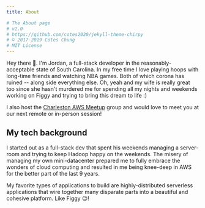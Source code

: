 ```yaml
---
title: About

# The About page
# v2.0
# https://github.com/cotes2020/jekyll-theme-chirpy
# © 2017-2019 Cotes Chung
# MIT License
---
```


Hey there :wave:. I'm Jordan, a full-stack developer in the reasonably-acceptable state of South Carolina. In my free time I love
playing hoops with long-time friends and watching NBA games. Both of which corona has ruined -- along side everything else. 
Oh, yeah and my wife is really great too since she hasn't murdered me for spending all my nights and weekends working on 
Figgy and trying to bring this dream to life :)

I also host the [Charleston AWS Meetup](https://www.meetup.com/CHS-Amazon-Web-Services/) group and would love to meet 
you at our next remote or in-person session!


## My tech background

I started out as a full-stack dev that spent his weekends managing a server-room and trying to keep Hadoop happy on the
weekends. The misery of managing my own mini-datacenter prepared me to fully embrace the wonders of 
cloud computing and resulted in me being knee-deep in AWS for the better part of the last 9 years. 

My favorite types of applications to build are highly-distributed serverless applications that wire together many disparate 
parts into a beautiful and cohesive platform. Like Figgy :wink:!